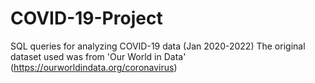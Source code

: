 # COVID-19-Project
SQL queries for analyzing COVID-19 data (Jan 2020-2022)
The original dataset used was from 'Our World in Data' (https://ourworldindata.org/coronavirus)
